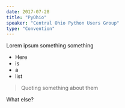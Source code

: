 ```yaml
---
date: 2017-07-28
title: "PyOhio"
speaker: "Central Ohio Python Users Group"
type: "Convention"
---
```


Lorem ipsum something something

* Here
* is
* a
* list

> Quoting something about them

What else?
